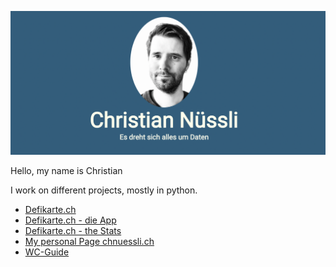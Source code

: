 <!--
**chnuessli/chnuessli** is a ✨ _special_ ✨ repository because its `README.md` (this file) appears on your GitHub profile.

-->
![Me.png](me.png)

Hello, my name is Christian

I work on different projects, mostly in python.

- [Defikarte.ch](https://defikarte.ch)
- [Defikarte.ch - die App](https://github.com/chnuessli/defikarte.ch-app)
- [Defikarte.ch - the Stats](https://stats.defikarte.ch)
- [My personal Page chnuessli.ch](https://chnuessli.ch/)
- [WC-Guide](https://wc-guide.com)
